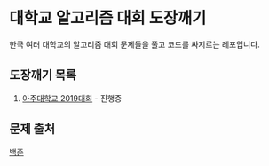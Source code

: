 # 대학교 알고리즘 대회 도장깨기

한국 여러 대학교의 알고리즘 대회 문제들을 풀고 코드를 싸지르는 레포입니다.

## 도장깨기 목록

1. [아주대학교 2019대회](https://www.acmicpc.net/category/detail/2035) - 진행중

## 문제 출처

[백준](https://www.acmicpc.net/)
